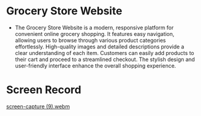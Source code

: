 # Grocery Store Website

- The Grocery Store Website is a modern, responsive platform for convenient online grocery shopping. It features easy navigation, allowing users to browse through various product categories effortlessly. High-quality images and detailed descriptions provide a clear understanding of each item. Customers can easily add products to their cart and proceed to a streamlined checkout. The stylish design and user-friendly interface enhance the overall shopping experience.

# Screen Record

[screen-capture (9).webm](https://github.com/user-attachments/assets/10575568-f0da-451b-9ebd-cced7f485b48)
